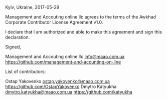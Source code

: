 Kyiv, Ukraine, 2017-05-29

Management and Accouting online llc agrees to the terms of the Awkhad Corporate Contributor License Agreement v1.0.

I declare that I am authorized and able to make this agreement and sign this declaration.

Signed,

Management and Accouting online llc info@maao.com.ua https://github.com/management-and-acounting-on-line

List of contributors:

Ostap Yakovenko ostap.yakovenko@maao.com.ua https://github.com/OstapYakovenko
Dmytro Katyukha dmytro.katyukha@maao.com.ua https://github.com/katyukha
